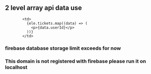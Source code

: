             
## 2 level array api data use
            <td>
              {ele.tickets.map((data) => (
                <p>{data.userId}</p>
              ))}
            </td>

### firebase database storage limit exceeds for now
### This domain is not registered with firebase please run it on localhost
